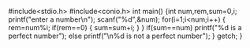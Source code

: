 #include<stdio.h>
#include<conio.h>
int main()
{int num,rem,sum=0,i;
printf("enter a number\n");
scanf("%d",&num);
for(i=1;i<num;i++)
{
rem=num%i;
if(rem==0)
 {
 sum=sum+i;
 }
}
if(sum==num) 
 printf("%d is a perfect number");
else
 printf("\n%d is not a perfect number");
}
getch;
}
